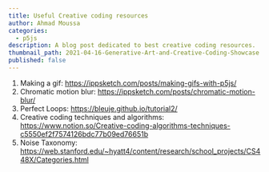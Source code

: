 ```yaml
---
title: Useful Creative coding resources
author: Ahmad Moussa
categories:
  - p5js
description: A blog post dedicated to best creative coding resources.
thumbnail_path: 2021-04-16-Generative-Art-and-Creative-Coding-Showcase.png
published: false
---
```


1. Making a gif: https://ippsketch.com/posts/making-gifs-with-p5js/
2. Chromatic motion blur: https://ippsketch.com/posts/chromatic-motion-blur/
3. Perfect Loops: https://bleuje.github.io/tutorial2/
4. Creative coding techniques and algorithms: https://www.notion.so/Creative-coding-algorithms-techniques-c5550ef2f7574126bdc77b09ed76651b
5. Noise Taxonomy: https://web.stanford.edu/~hyatt4/content/research/school_projects/CS448X/Categories.html
